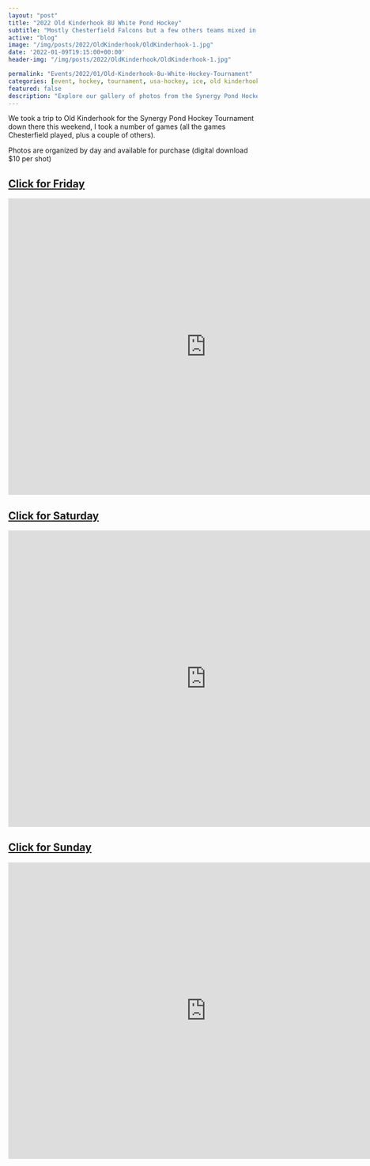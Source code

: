 ```yaml
---
layout: "post"
title: "2022 Old Kinderhook 8U White Pond Hockey"
subtitle: "Mostly Chesterfield Falcons but a few others teams mixed in as well"
active: "blog"
image: "/img/posts/2022/OldKinderhook/OldKinderhook-1.jpg"
date: '2022-01-09T19:15:00+00:00'
header-img: "/img/posts/2022/OldKinderhook/OldKinderhook-1.jpg"

permalink: "Events/2022/01/Old-Kinderhook-8u-White-Hockey-Tournament"
categories: [event, hockey, tournament, usa-hockey, ice, old kinderhook]
featured: false
description: "Explore our gallery of photos from the Synergy Pond Hockey Tournament at Old Kinderhook. Available for digital download."
---
```

We took a trip to Old Kinderhook for the Synergy Pond Hockey Tournament down there this weekend, I took a number of games (all the games Chesterfield played, plus a couple of others).

Photos are organized by day and available for purchase (digital download $10 per shot)

## [Click for Friday](https://photos.rainbowmarks.com/2022/Hockey/Old-Kinderhook/Old-Kinderhook-172022/)

<iframe src="https://photos.rainbowmarks.com/frame/slideshow?key=N9F6Qc&speed=3&transition=fade&autoStart=1&captions=0&navigation=0&playButton=0&randomize=0&transitionSpeed=2" width="800" height="600" frameborder="no" scrolling="no"></iframe>

## [Click for Saturday](https://photos.rainbowmarks.com/2022/Hockey/Old-Kinderhook/Old-Kinderhook-182022)
<iframe src="https://photos.rainbowmarks.com/frame/slideshow?key=km2JZD&speed=3&transition=fade&autoStart=1&captions=0&navigation=0&playButton=0&randomize=0&transitionSpeed=2" width="800" height="600" frameborder="no" scrolling="no"></iframe>

## [Click for Sunday](https://photos.rainbowmarks.com/2022/Hockey/Old-Kinderhook/Old-Kinderhook-192022/)
<iframe src="https://photos.rainbowmarks.com/frame/slideshow?key=NxPpkt&speed=3&transition=fade&autoStart=1&captions=0&navigation=0&playButton=0&randomize=0&transitionSpeed=2" width="800" height="600" frameborder="no" scrolling="no"></iframe>
